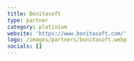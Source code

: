 ```yaml
---
title: Bonitasoft
type: partner
category: platinium
website: 'https://www.bonitasoft.com/'
logo: /images/partners/bonitasoft.webp
socials: []
---
```

